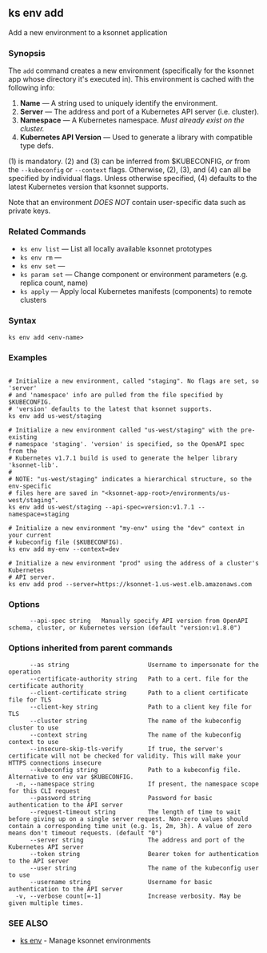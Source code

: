 ## ks env add

Add a new environment to a ksonnet application

### Synopsis



The `add` command creates a new environment (specifically for the ksonnet app
whose directory it's executed in). This environment is cached with the following
info:

1. **Name** — A string used to uniquely identify the environment.
2. **Server** — The address and port of a Kubernetes API server (i.e. cluster).
3. **Namespace**  — A Kubernetes namespace. *Must already exist on the cluster.*
4. **Kubernetes API Version**  — Used to generate a library with compatible type defs.

(1) is mandatory. (2) and (3) can be inferred from $KUBECONFIG, *or* from the
`--kubeconfig` or `--context` flags. Otherwise, (2), (3), and (4) can all be
specified by individual flags. Unless otherwise specified, (4) defaults to the
latest Kubernetes version that ksonnet supports.

Note that an environment *DOES NOT* contain user-specific data such as private keys.

### Related Commands

* `ks env list` — List all locally available ksonnet prototypes
* `ks env rm` — 
* `ks env set` — 
* `ks param set` — Change component or environment parameters (e.g. replica count, name)
* `ks apply` — Apply local Kubernetes manifests (components) to remote clusters

### Syntax


```
ks env add <env-name>
```

### Examples

```

# Initialize a new environment, called "staging". No flags are set, so 'server'
# and 'namespace' info are pulled from the file specified by $KUBECONFIG.
# 'version' defaults to the latest that ksonnet supports.
ks env add us-west/staging

# Initialize a new environment called "us-west/staging" with the pre-existing
# namespace 'staging'. 'version' is specified, so the OpenAPI spec from the
# Kubernetes v1.7.1 build is used to generate the helper library 'ksonnet-lib'.
#
# NOTE: "us-west/staging" indicates a hierarchical structure, so the env-specific
# files here are saved in "<ksonnet-app-root>/environments/us-west/staging".
ks env add us-west/staging --api-spec=version:v1.7.1 --namespace=staging

# Initialize a new environment "my-env" using the "dev" context in your current
# kubeconfig file ($KUBECONFIG).
ks env add my-env --context=dev

# Initialize a new environment "prod" using the address of a cluster's Kubernetes
# API server.
ks env add prod --server=https://ksonnet-1.us-west.elb.amazonaws.com
```

### Options

```
      --api-spec string   Manually specify API version from OpenAPI schema, cluster, or Kubernetes version (default "version:v1.8.0")
```

### Options inherited from parent commands

```
      --as string                      Username to impersonate for the operation
      --certificate-authority string   Path to a cert. file for the certificate authority
      --client-certificate string      Path to a client certificate file for TLS
      --client-key string              Path to a client key file for TLS
      --cluster string                 The name of the kubeconfig cluster to use
      --context string                 The name of the kubeconfig context to use
      --insecure-skip-tls-verify       If true, the server's certificate will not be checked for validity. This will make your HTTPS connections insecure
      --kubeconfig string              Path to a kubeconfig file. Alternative to env var $KUBECONFIG.
  -n, --namespace string               If present, the namespace scope for this CLI request
      --password string                Password for basic authentication to the API server
      --request-timeout string         The length of time to wait before giving up on a single server request. Non-zero values should contain a corresponding time unit (e.g. 1s, 2m, 3h). A value of zero means don't timeout requests. (default "0")
      --server string                  The address and port of the Kubernetes API server
      --token string                   Bearer token for authentication to the API server
      --user string                    The name of the kubeconfig user to use
      --username string                Username for basic authentication to the API server
  -v, --verbose count[=-1]             Increase verbosity. May be given multiple times.
```

### SEE ALSO
* [ks env](ks_env.md)	 - Manage ksonnet environments

